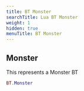 ```yaml
---
title: BT Monster
searchTitle: Lua BT Monster
weight: 1
hidden: true
menuTitle: BT Monster
---
```

## Monster

This represents a Monster BT
```lua
BT.Monster
```